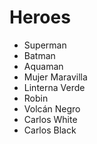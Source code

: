 # Heroes

* Superman
* Batman
* Aquaman
* Mujer Maravilla
* Linterna Verde
* Robin
* Volcán Negro
* Carlos White
* Carlos Black
